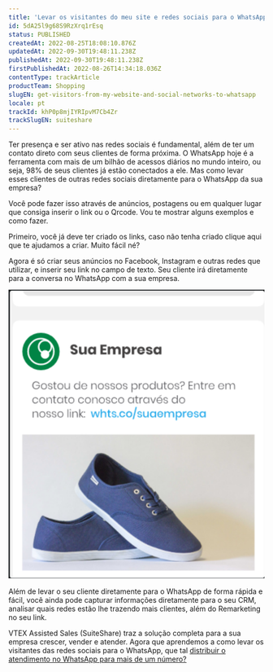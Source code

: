 ```yaml
---
title: 'Levar os visitantes do meu site e redes sociais para o WhatsApp'
id: 5dA25l9g68S9RzXrq1rEsq
status: PUBLISHED
createdAt: 2022-08-25T18:08:10.876Z
updatedAt: 2022-09-30T19:48:11.238Z
publishedAt: 2022-09-30T19:48:11.238Z
firstPublishedAt: 2022-08-26T14:34:18.036Z
contentType: trackArticle
productTeam: Shopping
slugEN: get-visitors-from-my-website-and-social-networks-to-whatsapp
locale: pt
trackId: khP0p8mjIYRIpvM7Cb4Zr
trackSlugEN: suiteshare
---
```


Ter presença e ser ativo nas redes sociais é fundamental, além de ter um contato direto com seus clientes de forma próxima. O WhatsApp hoje é a ferramenta com mais de um bilhão de acessos diários no mundo inteiro, ou seja, 98% de seus clientes já estão conectados a ele. Mas como levar esses clientes de outras redes sociais diretamente para o WhatsApp da sua empresa? 

Você pode fazer isso através de anúncios, postagens ou em qualquer lugar que consiga inserir o link ou o Qrcode. Vou te mostrar alguns exemplos e como fazer. 

Primeiro, você já deve ter criado os links, caso não tenha criado clique aqui que te ajudamos a criar. Muito fácil né?

Agora é só criar seus anúncios no Facebook, Instagram e outras redes que utilizar, e inserir seu link no campo de texto. Seu cliente irá diretamente para a conversa no WhatsApp com a sua empresa.

![Levar os visitantes do meu site e redes sociais para o WhatsApp 1](https://raw.githubusercontent.com/vtexdocs/help-center-content/refs/heads/main/docs/pt/tracks/suiteshare/levar-os-visitantes-do-meu-site-e-redes-sociais-para-o-whatsapp_1.png)

Além de levar o seu cliente diretamente para o WhatsApp de forma rápida e fácil, você ainda pode capturar informações diretamente para o seu CRM, analisar quais redes estão lhe trazendo mais clientes, além do Remarketing no seu link. 

VTEX Assisted Sales (SuiteShare) traz a solução completa para a sua empresa crescer, vender e atender. Agora que aprendemos a como levar os visitantes das redes sociais para o WhatsApp, que tal [distribuir o atendimento no WhatsApp para mais de um número?](https://help.vtex.com/pt/tracks/suitshare--khP0p8mjIYRIpvM7Cb4Zr/4Xgqw105OM7zRdKmdY6avV)
